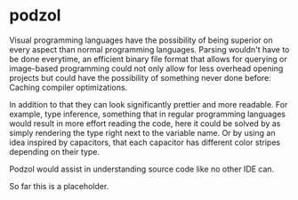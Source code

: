# podzol
Visual programming languages have the possibility of being superior on every aspect than normal programming languages.
Parsing wouldn't have to be done everytime, an efficient binary file format that allows for querying or image-based programming could not only allow for less overhead opening projects but could have the possibility of something never done before: Caching compiler optimizations.

In addition to that they can look significantly prettier and more readable.
For example, type inference, something that in regular programming languages would result in more effort reading the code, here it could be solved by as simply rendering the type right next to the variable name.
Or by using an idea inspired by capacitors, that each capacitor has different color stripes depending on their type.

Podzol would assist in understanding source code like no other IDE can.

So far this is a placeholder.
